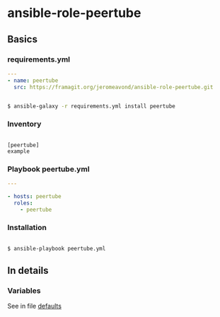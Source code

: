 # ansible-role-peertube

## Basics
### requirements.yml

```yaml
---
- name: peertube
  src: https://framagit.org/jeromeavond/ansible-role-peertube.git

```

```bash

$ ansible-galaxy -r requirements.yml install peertube

```

### Inventory

```dosini

[peertube]
example
```

### Playbook peertube.yml

```yaml
---

- hosts: peertube
  roles:
    - peertube

```

### Installation

```bash

$ ansible-playbook peertube.yml

```

## In details

### Variables

See in file [defaults](defaults/main.yml)




